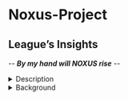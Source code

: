 # Noxus-Project
## League’s Insights

-- ***By my hand will NOXUS rise*** --
<details>
  <summary> Description </summary>
           <p>   - A web-application providing analytical insights of the game “League of Legends” such as win rates, most played builds and most used characters presented in a way of data visualization to make users be able easily understand the complex in-game data and utilize the information they gained to make somewhat beneficial decisions in their gameplays whether they be pro-players or beginners.
Signing in is not necessary to view our website, unless the user wants to subscribe and receive news about our latest updates. If so, they can sign up or subscribe with their email to help us grow our lovely league of legends community.
</p>
</details>

<details>
  <summary> Background </summary>
  <p>
  - We came across many project ideas while brainstorming, but this one caught our attention the most. The league of legends contains many of the information such as runes, items, skill order that will be determined by the champion you select and it’s over 9,000!!! hundreds of champions that you can choose and we only have a short period of time to deal with every stuff above.
As you can see it will be hard for new players as well as the intermediate ones. Our goal is to make a website that provides a quick guide for the combination of everythings that we have mentioned.
Websites such as OP.GG or Mobalytics have very in-depth information about the games, but we think it is too advanced for most casual players and new players to keep up with the vast amount of information they provide in the short time period while we play the game itself.
Note: We as players mostly multi-task between gathering data and playing the game at the same time, so it would be excellent if the data visualization is easily understandable and responsive to quickly provide the information we need.
This project will increase our experience to do other projects in the future. Beside this project can gain some profit from advertising, Being an official web base model, If our project deployed successfully. It will solve the problem for newbies that do not know about the league of legend that causes good game experience. We also have a donation feature for users to support us for next web development in the future.

   When we try to find information about this game while playing it, the websites we found aren't easy to understand at first glance. It took time studying what the numbers on their pages meant, and that’s what we think could be the actual reason why many players do not know what to do in the game and eventually cause their team to collapse most of the time, so we decided to make a greater application that would represent the data they needed as simple as possible but still contains most of the valuable information for their gameplay. 
</p>
</details>



  
